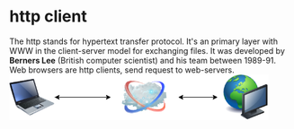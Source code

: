 # http client
The http stands for hypertext transfer protocol. It's an primary layer with WWW in the client-server model for exchanging files. It was developed by **Berners Lee** (British computer scientist) and his team between 1989-91. Web browsers are http clients, send request to web-servers.<br>
![working](http_wo.png)